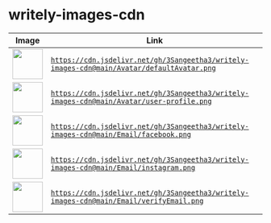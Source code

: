 # writely-images-cdn

| Image                                                                                    | Link                                                                       |
 | ---------------------------------------------------------------------------------------- | -------------------------------------------------------------------------- |
 | <img src="https://cdn.jsdelivr.net/gh/3Sangeetha3/writely-images-cdn@main/Avatar/defaultAvatar.png" width="60px" />   | <code>https://cdn.jsdelivr.net/gh/3Sangeetha3/writely-images-cdn@main/Avatar/defaultAvatar.png</code>   |
 | <img src="https://cdn.jsdelivr.net/gh/3Sangeetha3/writely-images-cdn@main/Avatar/user-profile.png" width="60px" />   | <code>https://cdn.jsdelivr.net/gh/3Sangeetha3/writely-images-cdn@main/Avatar/user-profile.png</code>   |
 | <img src="https://cdn.jsdelivr.net/gh/3Sangeetha3/writely-images-cdn@main/Email/facebook.png" width="60px" />   | <code>https://cdn.jsdelivr.net/gh/3Sangeetha3/writely-images-cdn@main/Email/facebook.png</code>   |
 | <img src="https://cdn.jsdelivr.net/gh/3Sangeetha3/writely-images-cdn@main/Email/instagram.png" width="60px" />   | <code>https://cdn.jsdelivr.net/gh/3Sangeetha3/writely-images-cdn@main/Email/instagram.png</code>   |
 | <img src="https://cdn.jsdelivr.net/gh/3Sangeetha3/writely-images-cdn@main/Email/verifyEmail.png" width="60px" />   | <code>https://cdn.jsdelivr.net/gh/3Sangeetha3/writely-images-cdn@main/Email/verifyEmail.png</code>   |

